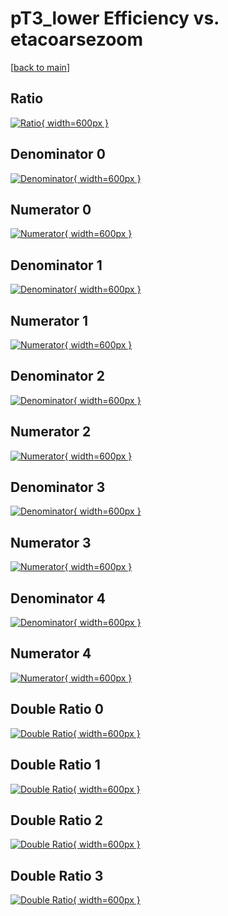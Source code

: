 # pT3_lower Efficiency vs. etacoarsezoom

[[back to main](./)]



## Ratio

[![Ratio](../mtv/var/pT3_lower_xtr_11_1_eff_etacoarsezoom.png){ width=600px }](../mtv/var/pT3_lower_xtr_11_1_eff_etacoarsezoom.pdf)

## Denominator 0

[![Denominator](../mtv/den/pT3_lower_xtr_11_1_eff_etacoarsezoom_den0.png){ width=600px }](../mtv/den/pT3_lower_xtr_11_1_eff_etacoarsezoom_den0.pdf)

## Numerator 0

[![Numerator](../mtv/num/pT3_lower_xtr_11_1_eff_etacoarsezoom_num0.png){ width=600px }](../mtv/num/pT3_lower_xtr_11_1_eff_etacoarsezoom_num0.pdf)

## Denominator 1

[![Denominator](../mtv/den/pT3_lower_xtr_11_1_eff_etacoarsezoom_den1.png){ width=600px }](../mtv/den/pT3_lower_xtr_11_1_eff_etacoarsezoom_den1.pdf)

## Numerator 1

[![Numerator](../mtv/num/pT3_lower_xtr_11_1_eff_etacoarsezoom_num1.png){ width=600px }](../mtv/num/pT3_lower_xtr_11_1_eff_etacoarsezoom_num1.pdf)

## Denominator 2

[![Denominator](../mtv/den/pT3_lower_xtr_11_1_eff_etacoarsezoom_den2.png){ width=600px }](../mtv/den/pT3_lower_xtr_11_1_eff_etacoarsezoom_den2.pdf)

## Numerator 2

[![Numerator](../mtv/num/pT3_lower_xtr_11_1_eff_etacoarsezoom_num2.png){ width=600px }](../mtv/num/pT3_lower_xtr_11_1_eff_etacoarsezoom_num2.pdf)

## Denominator 3

[![Denominator](../mtv/den/pT3_lower_xtr_11_1_eff_etacoarsezoom_den3.png){ width=600px }](../mtv/den/pT3_lower_xtr_11_1_eff_etacoarsezoom_den3.pdf)

## Numerator 3

[![Numerator](../mtv/num/pT3_lower_xtr_11_1_eff_etacoarsezoom_num3.png){ width=600px }](../mtv/num/pT3_lower_xtr_11_1_eff_etacoarsezoom_num3.pdf)

## Denominator 4

[![Denominator](../mtv/den/pT3_lower_xtr_11_1_eff_etacoarsezoom_den4.png){ width=600px }](../mtv/den/pT3_lower_xtr_11_1_eff_etacoarsezoom_den4.pdf)

## Numerator 4

[![Numerator](../mtv/num/pT3_lower_xtr_11_1_eff_etacoarsezoom_num4.png){ width=600px }](../mtv/num/pT3_lower_xtr_11_1_eff_etacoarsezoom_num4.pdf)

## Double Ratio 0

[![Double Ratio](../mtv/ratio/pT3_lower_xtr_11_1_eff_etacoarsezoom_ratio0.png){ width=600px }](../mtv/ratio/pT3_lower_xtr_11_1_eff_etacoarsezoom_ratio0.pdf)

## Double Ratio 1

[![Double Ratio](../mtv/ratio/pT3_lower_xtr_11_1_eff_etacoarsezoom_ratio1.png){ width=600px }](../mtv/ratio/pT3_lower_xtr_11_1_eff_etacoarsezoom_ratio1.pdf)

## Double Ratio 2

[![Double Ratio](../mtv/ratio/pT3_lower_xtr_11_1_eff_etacoarsezoom_ratio2.png){ width=600px }](../mtv/ratio/pT3_lower_xtr_11_1_eff_etacoarsezoom_ratio2.pdf)

## Double Ratio 3

[![Double Ratio](../mtv/ratio/pT3_lower_xtr_11_1_eff_etacoarsezoom_ratio3.png){ width=600px }](../mtv/ratio/pT3_lower_xtr_11_1_eff_etacoarsezoom_ratio3.pdf)

